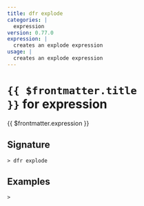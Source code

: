 ```yaml
---
title: dfr explode
categories: |
  expression
version: 0.77.0
expression: |
  creates an explode expression
usage: |
  creates an explode expression
---
```


# <code>{{ $frontmatter.title }}</code> for expression

<div class='command-title'>{{ $frontmatter.expression }}</div>

## Signature

```> dfr explode ```

## Examples


```shell
>

```
